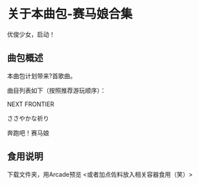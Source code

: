# 关于本曲包-赛马娘合集

优俊少女，启动！

## 曲包概述

本曲包计划带来?首歌曲。

曲目列表如下（按照推荐游玩顺序）：

NEXT FRONTIER

ささやかな祈り

奔跑吧！赛马娘

## 食用说明

下载文件夹，用Arcade预览
<或者加点佐料放入相关容器食用（笑）>

